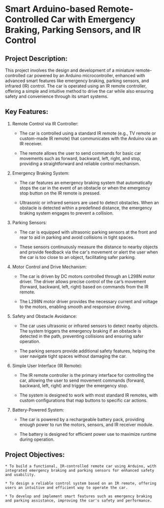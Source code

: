 
# Smart Arduino-based Remote-Controlled Car with Emergency Braking, Parking Sensors, and IR Control

## Project Description:

This project involves the design and development of a miniature remote-controlled car powered by an Arduino microcontroller, enhanced with advanced smart features like emergency braking, parking sensors, and infrared (IR) control. The car is operated using an IR remote controller, offering a simple and intuitive method to drive the car while also ensuring safety and convenience through its smart systems.

## Key Features:

1. Remote Control via IR Controller:

    * The car is controlled using a standard IR remote (e.g., TV remote or custom-made IR remote) that communicates with the Arduino via an IR receiver.

    * The remote allows the user to send commands for basic car movements such as forward, backward, left, right, and stop, providing a straightforward and reliable control mechanism.

2. Emergency Braking System:

    * The car features an emergency braking system that automatically stops the car in the event of an obstacle or when the emergency stop button on the IR remote is pressed.

    * Ultrasonic or infrared sensors are used to detect obstacles. When an obstacle is detected within a predefined distance, the emergency braking system engages to prevent a collision.

3. Parking Sensors:

    * The car is equipped with ultrasonic parking sensors at the front and rear to aid in parking and avoid collisions in tight spaces.

    * These sensors continuously measure the distance to nearby objects and provide feedback via the car's movement or alert the user when the car is too close to an object, facilitating safer parking.

4. Motor Control and Drive Mechanism:

    * The car is driven by DC motors controlled through an L298N motor driver. The driver allows precise control of the car’s movement (forward, backward, left, right) based on commands from the IR remote.

    * The L298N motor driver provides the necessary current and voltage to the motors, enabling smooth and responsive driving.

5. Safety and Obstacle Avoidance:

    * The car uses ultrasonic or infrared sensors to detect nearby objects. The system triggers the emergency braking if an obstacle is detected in the path, preventing collisions and ensuring safer operation.

    * The parking sensors provide additional safety features, helping the user navigate tight spaces without damaging the car.

6. Simple User Interface (IR Remote):

    * The IR remote controller is the primary interface for controlling the car, allowing the user to send movement commands (forward, backward, left, right) and trigger the emergency stop.

    * The system is designed to work with most standard IR remotes, with custom configurations that map buttons to specific car actions.

7. Battery-Powered System:

    * The car is powered by a rechargeable battery pack, providing enough power to run the motors, sensors, and IR receiver module.

    * The battery is designed for efficient power use to maximize runtime during operation.

## Project Objectives:

    * To build a functional, IR-controlled remote car using Arduino, with integrated emergency braking and parking sensors for enhanced safety and usability.

    * To design a reliable control system based on an IR remote, offering users an intuitive and efficient way to operate the car.

    * To develop and implement smart features such as emergency braking and parking assistance, improving the car's safety and performance.
